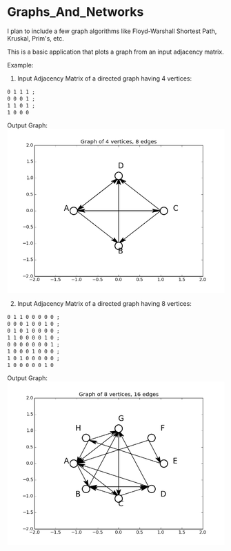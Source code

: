# Graphs_And_Networks
I plan to include a few graph algorithms like Floyd-Warshall Shortest Path, Kruskal, Prim's, etc. 

This is a basic application that plots a graph from an input adjacency matrix.

Example:

1) Input Adjacency Matrix of a directed graph having 4 vertices:
```
0 1 1 1 ;
0 0 0 1 ;
1 1 0 1 ;
1 0 0 0 
```

Output Graph:
![4 Vertex Graph](https://github.com/chiragragarwal/Graphs_And_Networks/blob/master/4_vertex_graph.png)

2) Input Adjacency Matrix of a directed graph having 8 vertices:
```
0 1 1 0 0 0 0 0 ;
0 0 0 1 0 0 1 0 ;
0 1 0 1 0 0 0 0 ;
1 1 0 0 0 0 1 0 ;
0 0 0 0 0 0 0 1 ;
1 0 0 0 1 0 0 0 ;
1 0 1 0 0 0 0 0 ;
1 0 0 0 0 0 1 0
```
Output Graph:
![8 Vertex Graph](https://github.com/chiragragarwal/Graphs_And_Networks/blob/master/8_vertex_graph.png)
